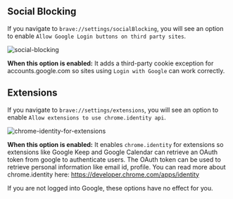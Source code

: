## Social Blocking

If you navigate to `brave://settings/socialBlocking`, you will see an option to enable `Allow Google Login buttons on third party sites`.

![social-blocking](https://jumde.github.io/img/google_login_social_blocking.png)

**When this option is enabled:** It adds a third-party cookie exception for accounts.google.com so sites using `Login with Google` can work correctly.

## Extensions

If you navigate to `brave://settings/extensions`, you will see an option to enable `Allow extensions to use chrome.identity api`.

![chrome-identity-for-extensions](https://jumde.github.io/img/google_login_for_extensions.png)

**When this option is enabled:** It enables `chrome.identity` for extensions so extensions like Google Keep and Google Calendar can retrieve an OAuth token from google to authenticate users. The OAuth token can be used to retrieve personal information like email id, profile. You can read more about chrome.identity here: https://developer.chrome.com/apps/identity

If you are not logged into Google, these options have no effect for you.